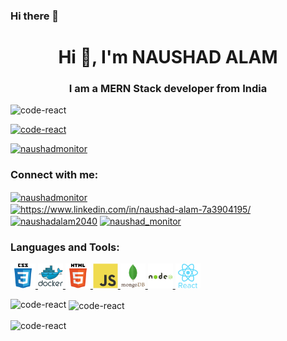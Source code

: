 ### Hi there 👋

<h1 align="center">Hi 👋, I'm NAUSHAD ALAM</h1>
<h3 align="center">I am a MERN Stack developer from India</h3>

<p align="left"> <img src="https://komarev.com/ghpvc/?username=code-react&label=Profile%20views&color=0e75b6&style=flat" alt="code-react" /> </p>

<p align="left"> <a href="https://github.com/ryo-ma/github-profile-trophy"><img src="https://github-profile-trophy.vercel.app/?username=code-react" alt="code-react" /></a> </p>

<p align="left"> <a href="https://twitter.com/naushadmonitor" target="blank"><img src="https://img.shields.io/twitter/follow/naushadmonitor?logo=twitter&style=for-the-badge" alt="naushadmonitor" /></a> </p>

<h3 align="left">Connect with me:</h3>
<p align="left">
<a href="https://twitter.com/naushadmonitor" target="blank"><img align="center" src="https://raw.githubusercontent.com/rahuldkjain/github-profile-readme-generator/master/src/images/icons/Social/twitter.svg" alt="naushadmonitor" height="30" width="40" /></a>
<a href="https://linkedin.com/in/https://www.linkedin.com/in/naushad-alam-7a3904195/" target="blank"><img align="center" src="https://raw.githubusercontent.com/rahuldkjain/github-profile-readme-generator/master/src/images/icons/Social/linked-in-alt.svg" alt="https://www.linkedin.com/in/naushad-alam-7a3904195/" height="30" width="40" /></a>
<a href="https://fb.com/naushadalam2040" target="blank"><img align="center" src="https://raw.githubusercontent.com/rahuldkjain/github-profile-readme-generator/master/src/images/icons/Social/facebook.svg" alt="naushadalam2040" height="30" width="40" /></a>
<a href="https://instagram.com/naushad_monitor" target="blank"><img align="center" src="https://raw.githubusercontent.com/rahuldkjain/github-profile-readme-generator/master/src/images/icons/Social/instagram.svg" alt="naushad_monitor" height="30" width="40" /></a>
</p>

<h3 align="left">Languages and Tools:</h3>
<p align="left"> <a href="https://www.w3schools.com/css/" target="_blank" rel="noreferrer"> <img src="https://raw.githubusercontent.com/devicons/devicon/master/icons/css3/css3-original-wordmark.svg" alt="css3" width="40" height="40"/> </a> <a href="https://www.docker.com/" target="_blank" rel="noreferrer"> <img src="https://raw.githubusercontent.com/devicons/devicon/master/icons/docker/docker-original-wordmark.svg" alt="docker" width="40" height="40"/> </a> <a href="https://www.w3.org/html/" target="_blank" rel="noreferrer"> <img src="https://raw.githubusercontent.com/devicons/devicon/master/icons/html5/html5-original-wordmark.svg" alt="html5" width="40" height="40"/> </a> <a href="https://developer.mozilla.org/en-US/docs/Web/JavaScript" target="_blank" rel="noreferrer"> <img src="https://raw.githubusercontent.com/devicons/devicon/master/icons/javascript/javascript-original.svg" alt="javascript" width="40" height="40"/> </a> <a href="https://www.mongodb.com/" target="_blank" rel="noreferrer"> <img src="https://raw.githubusercontent.com/devicons/devicon/master/icons/mongodb/mongodb-original-wordmark.svg" alt="mongodb" width="40" height="40"/> </a> <a href="https://nodejs.org" target="_blank" rel="noreferrer"> <img src="https://raw.githubusercontent.com/devicons/devicon/master/icons/nodejs/nodejs-original-wordmark.svg" alt="nodejs" width="40" height="40"/> </a> <a href="https://reactjs.org/" target="_blank" rel="noreferrer"> <img src="https://raw.githubusercontent.com/devicons/devicon/master/icons/react/react-original-wordmark.svg" alt="react" width="40" height="40"/> </a> </p>

<p><img align="left" src="https://github-readme-stats.vercel.app/api/top-langs?username=code-react&show_icons=true&locale=en&layout=compact" alt="code-react" /></p>

<p>&nbsp;<img align="center" src="https://github-readme-stats.vercel.app/api?username=code-react&show_icons=true&locale=en" alt="code-react" /></p>

<p><img align="center" src="https://github-readme-streak-stats.herokuapp.com/?user=code-react&" alt="code-react" /></p>

